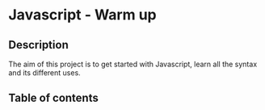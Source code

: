 # Javascript - Warm up

## Description

The aim of this project is to get started with Javascript, learn all the syntax and its different uses.

## Table of contents

